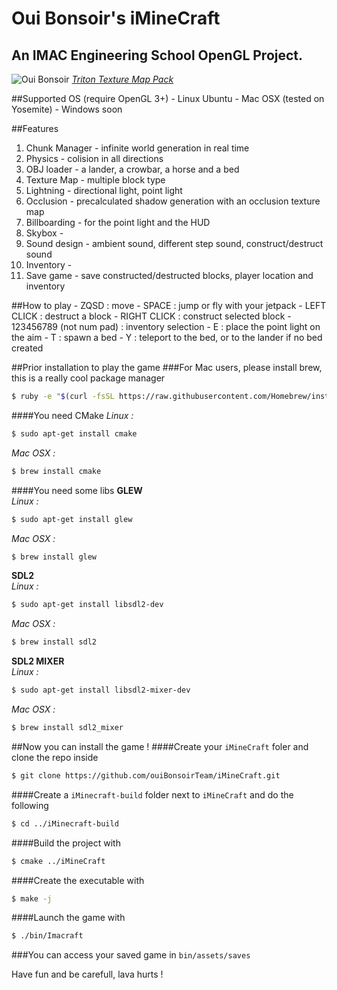 Oui Bonsoir's iMineCraft
==========
An IMAC Engineering School OpenGL Project.
----------
![Oui Bonsoir](http://f.cl.ly/items/3P1I1q0Z2P1S3Y1q2J2W/base.png "")
[*Triton Texture Map Pack*](http://tritonsite.weebly.com "")


##Supported OS (require OpenGL 3+)
	- Linux Ubuntu
	- Mac OSX (tested on Yosemite)
	- Windows soon
  
  
##Features
1. Chunk Manager - infinite world generation in real time
2. Physics - colision in all directions
3. OBJ loader - a lander, a crowbar, a horse and a bed
4. Texture Map - multiple block type
5. Lightning - directional light, point light
6. Occlusion - precalculated shadow generation with an occlusion texture map
7. Billboarding - for the point light and the HUD
8. Skybox - 
9. Sound design - ambient sound, different step sound, construct/destruct sound
10. Inventory - 
11. Save game - save constructed/destructed blocks, player location and inventory
  
##How to play
	- ZQSD : move
	- SPACE : jump or fly with your jetpack
	- LEFT CLICK : destruct a block
	- RIGHT CLICK : construct selected block
	- 123456789 (not num pad) : inventory selection
	- E : place the point light on the aim
	- T : spawn a bed
	- Y : teleport to the bed, or to the lander if no bed created
  
  
##Prior installation to play the game
###For Mac users, please install brew, this is a really cool package manager
```sh
$ ruby -e "$(curl -fsSL https://raw.githubusercontent.com/Homebrew/install/master/install)"
```
  
####You need CMake
*Linux :*
```sh
$ sudo apt-get install cmake
```
*Mac OSX :*
```sh
$ brew install cmake
```
  
####You need some libs
**GLEW**  
*Linux :*
```sh
$ sudo apt-get install glew
```
*Mac OSX :*
```sh
$ brew install glew
```
  
**SDL2**  
*Linux :*
```sh
$ sudo apt-get install libsdl2-dev
```
*Mac OSX :*
```sh
$ brew install sdl2
```
  
**SDL2 MIXER**  
*Linux :*
```sh
$ sudo apt-get install libsdl2-mixer-dev
```
*Mac OSX :*
```sh
$ brew install sdl2_mixer
```
  
  
##Now you can install the game !
####Create your ``iMineCraft`` foler and clone the repo inside
```sh
$ git clone https://github.com/ouiBonsoirTeam/iMineCraft.git
```
####Create a ``iMinecraft-build`` folder next to ``iMineCraft`` and do the following
```sh
$ cd ../iMinecraft-build
```
####Build the project with
```sh
$ cmake ../iMineCraft
```
####Create the executable with
```sh
$ make -j
```
####Launch the game with
```sh
$ ./bin/Imacraft
```
  
  
###You can access your saved game in
``bin/assets/saves``
  
  
Have fun and be carefull, lava hurts !